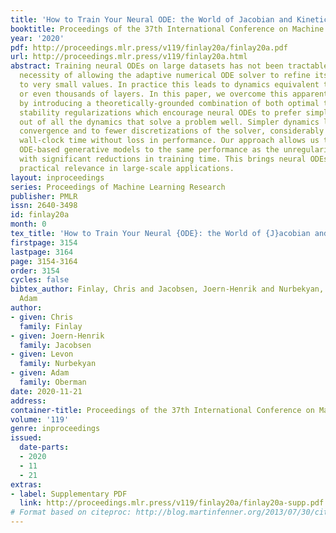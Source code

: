 ```yaml
---
title: 'How to Train Your Neural ODE: the World of Jacobian and Kinetic Regularization'
booktitle: Proceedings of the 37th International Conference on Machine Learning
year: '2020'
pdf: http://proceedings.mlr.press/v119/finlay20a/finlay20a.pdf
url: http://proceedings.mlr.press/v119/finlay20a.html
abstract: Training neural ODEs on large datasets has not been tractable due to the
  necessity of allowing the adaptive numerical ODE solver to refine its step size
  to very small values. In practice this leads to dynamics equivalent to many hundreds
  or even thousands of layers. In this paper, we overcome this apparent difficulty
  by introducing a theoretically-grounded combination of both optimal transport and
  stability regularizations which encourage neural ODEs to prefer simpler dynamics
  out of all the dynamics that solve a problem well. Simpler dynamics lead to faster
  convergence and to fewer discretizations of the solver, considerably decreasing
  wall-clock time without loss in performance. Our approach allows us to train neural
  ODE-based generative models to the same performance as the unregularized dynamics,
  with significant reductions in training time. This brings neural ODEs closer to
  practical relevance in large-scale applications.
layout: inproceedings
series: Proceedings of Machine Learning Research
publisher: PMLR
issn: 2640-3498
id: finlay20a
month: 0
tex_title: 'How to Train Your Neural {ODE}: the World of {J}acobian and Kinetic Regularization'
firstpage: 3154
lastpage: 3164
page: 3154-3164
order: 3154
cycles: false
bibtex_author: Finlay, Chris and Jacobsen, Joern-Henrik and Nurbekyan, Levon and Oberman,
  Adam
author:
- given: Chris
  family: Finlay
- given: Joern-Henrik
  family: Jacobsen
- given: Levon
  family: Nurbekyan
- given: Adam
  family: Oberman
date: 2020-11-21
address: 
container-title: Proceedings of the 37th International Conference on Machine Learning
volume: '119'
genre: inproceedings
issued:
  date-parts:
  - 2020
  - 11
  - 21
extras:
- label: Supplementary PDF
  link: http://proceedings.mlr.press/v119/finlay20a/finlay20a-supp.pdf
# Format based on citeproc: http://blog.martinfenner.org/2013/07/30/citeproc-yaml-for-bibliographies/
---
```

